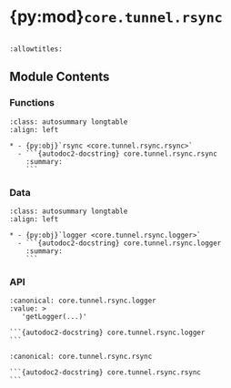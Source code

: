 # {py:mod}`core.tunnel.rsync`

```{py:module} core.tunnel.rsync
```

```{autodoc2-docstring} core.tunnel.rsync
:allowtitles:
```

## Module Contents

### Functions

````{list-table}
:class: autosummary longtable
:align: left

* - {py:obj}`rsync <core.tunnel.rsync.rsync>`
  - ```{autodoc2-docstring} core.tunnel.rsync.rsync
    :summary:
    ```
````

### Data

````{list-table}
:class: autosummary longtable
:align: left

* - {py:obj}`logger <core.tunnel.rsync.logger>`
  - ```{autodoc2-docstring} core.tunnel.rsync.logger
    :summary:
    ```
````

### API

````{py:data} logger
:canonical: core.tunnel.rsync.logger
:value: >
   'getLogger(...)'

```{autodoc2-docstring} core.tunnel.rsync.logger
```

````

````{py:function} rsync(c: fabric.Connection, source: str, target: str, exclude: str | typing.Iterable[str] = (), delete: bool = False, strict_host_keys: bool = True, rsync_opts: str = '', ssh_opts: str = '', hide_output: bool = True)
:canonical: core.tunnel.rsync.rsync

```{autodoc2-docstring} core.tunnel.rsync.rsync
```
````
